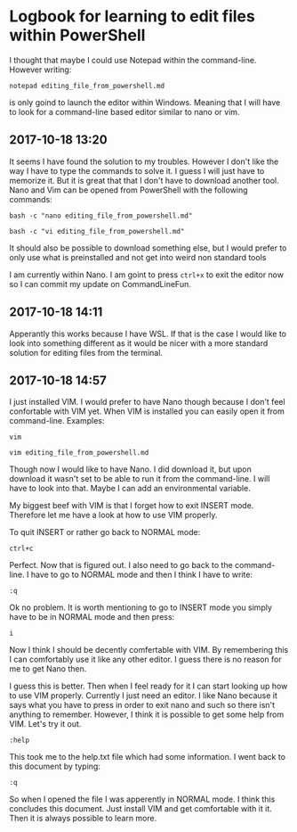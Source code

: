 # Logbook for learning to edit files within PowerShell

I thought that maybe I could use Notepad within the command-line. However writing:

`notepad editing_file_from_powershell.md`

is only goind to launch the editor within Windows. Meaning that I will have to look for a command-line based editor similar to nano or vim.

## 2017-10-18 13:20

It seems I have found the solution to my troubles. However I don't like the way I have to type the commands to solve it. I guess I will just have to memorize it. But it is great that that I don't have to download another tool. Nano and Vim can be opened from PowerShell with the following commands:

`bash -c "nano editing_file_from_powershell.md"`

`bash -c "vi editing_file_from_powershell.md"`

It should also be possible to download something else, but I would prefer to only use what is preinstalled and not get into weird non standard tools

I am currently within Nano. I am goint to press `ctrl+x` to exit the editor now so I can commit my update on CommandLineFun.

## 2017-10-18 14:11

Apperantly this works because I have WSL. If that is the case I would like to look into something different as it would be nicer with a more standard solution for editing files from the terminal.

## 2017-10-18 14:57
I just installed VIM. I would prefer to have Nano though because I don't feel confortable with VIM yet. When VIM is installed you can easily open it from command-line. Examples:

`vim`

`vim editing_file_from_powershell.md`

Though now I would like to have Nano. I did download it, but upon download it wasn't set to be able to run it from the command-line. I will have to look into that. Maybe I can add an environmental variable.

My biggest beef with VIM is that I forget how to exit INSERT mode. Therefore let me have a look at how to use VIM properly.

To quit INSERT or rather go back to NORMAL mode:

`ctrl+c`

Perfect. Now that is figured out. I also need to go back to the command-line. I have to go to NORMAL mode and then I think I have to write:

`:q`

Ok no problem. It is worth mentioning to go to INSERT mode you simply have to be in NORMAL mode and then press:

`i`

Now I think I should be decently comfertable with VIM. By remembering this I can comfortably use it like any other editor. I guess there is no reason for me to get Nano then.

I guess this is better. Then when I feel ready for it I can start looking up how to use VIM properly. Currently I just need an editor. I like Nano because it says what you have to press in order to exit nano and such so there isn't anything to remember. However, I think it is possible to get some help from VIM. Let's try it out.

`:help`

This took me to the help.txt file which had some information. I went back to this document by typing:

`:q`

So when I opened the file I was apperently in NORMAL mode. I think this concludes this document. Just install VIM and get comfortable with it it. Then it is always possible to learn more.
